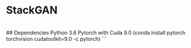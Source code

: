 # StackGAN
<br>
## Dependencies
Python 3.6
Pytorch with Cuda 9.0 (conda install pytorch torchvision cudatoolkit=9.0 -c pytorch)
```
